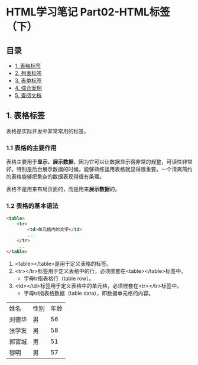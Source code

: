 # HTML学习笔记 Part02-HTML标签（下）

## 目录
- <a href="#表格标签">1. 表格标签</a>
- <a href="#列表标签">2. 列表标签</a>
- <a href="#表单标签">3. 表单标签</a>
- <a href="#综合案例">4. 综合案例</a>
- <a href="#查阅文档">5. 查阅文档</a>

<h2 id="表格标签">1. 表格标签</h2>
表格是实际开发中非常常用的标签。

### 1.1 表格的主要作用
表格主要用于**显示、展示数据**，因为它可以让数据显示得非常的规整，可读性非常好。特别是后台展示数据的时候，能够熟练运用表格就显得很重要。一个清爽简约的表格能够把繁杂的数据表现得很有条理。

表格不是用来布局页面的，而是用来**展示数据**的。

### 1.2 表格的基本语法

```html
<table>
    <tr>
        <td>单元格内的文字</td>
        ...
    </tr>
    ...
</table>
```

1. \<table>\</table>是用于定义表格的标签。
2. \<tr>\</tr>标签用于定义表格中的行，必须嵌套在\<table>\</table>标签中。
    - 字母tr指表格行（table row）。
3. \<td>\</td>标签用于定义表格中的单元格，必须嵌套在\<tr>\</tr>标签中。
    - 字母td指表格数据（table data），即数据单元格的内容。

<table>
        <tr><td>姓名</td>  <td>性别</td> <td> 年龄 </td></tr>
        <tr><td>刘德华</td>  <td>男</td> <td> 56 </td></tr>
        <tr><td>张学友</td>  <td>男</td> <td> 58 </td></tr>
        <tr><td>郭富城</td>  <td>男</td> <td> 51 </td></tr>
        <tr><td>黎明</td>  <td>男</td> <td> 57 </td></tr>
</table>